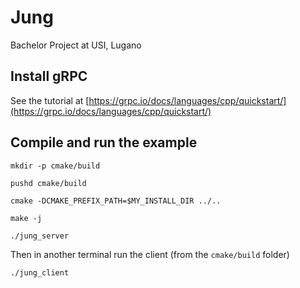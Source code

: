 # Jung
Bachelor Project at USI, Lugano

## Install gRPC

See the tutorial at [https://grpc.io/docs/languages/cpp/quickstart/](https://grpc.io/docs/languages/cpp/quickstart/)

## Compile and run the example

`mkdir -p cmake/build`

`pushd cmake/build`

`cmake -DCMAKE_PREFIX_PATH=$MY_INSTALL_DIR ../..`

`make -j`

`./jung_server`

Then in another terminal run the client (from the `cmake/build` folder)

`./jung_client`
